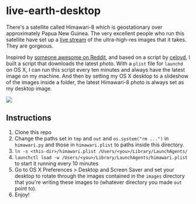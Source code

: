 # live-earth-desktop

There's a satellite called Himawari-8 which is geostationary over approximately Papua New Guinea. The very excellent people who run this satellite have set up a [live stream](http://himawari8.nict.go.jp/) of the ultra-high-res images that it takes. They are gorgeous.

Inspired by [someone awesome on Reddit](https://www.reddit.com/r/programming/comments/441do9/i_made_a_windows_powershell_script_that_puts_a/), and based on a script by [celoyd](https://github.com/celoyd), I built a script that downloads the latest photo. With a `plist` file for `launchd` on OS X, I can run this script every ten minutes and always have the latest image on my machine. And then by setting my OS X desktop to a slideshow of the images inside a folder, the latest Himawari-8 photo is always set as my desktop image.

![](example.png)

## Instructions

1. Clone this repo
2. Change the paths set in `tmp` and `out` and `os.system("rm ...")` in `himawari.py` and those in `himawari.plist` to paths inside this directory.
3. `ln -s <this-dir>/himawari.plist /Users/<you>/Library/LaunchAgents/`
4. `launchctl load -w /Users/<you>/Library/LaunchAgents/himawari.plist` to start it running every 10 minutes
5. Go to OS X Preferences > Desktop and Screen Saver and set your desktop to rotate through the images contained in the `images` directory that you're writing these images to (whatever directory you made `out` point to).
6. Enjoy!
